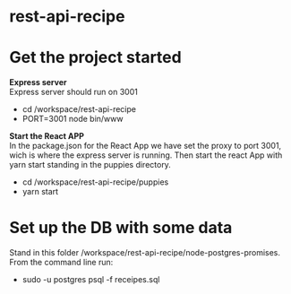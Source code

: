 # rest-api-recipe

# Get the project started
**Express server**  
Express server should run on 3001
- cd /workspace/rest-api-recipe 
- PORT=3001 node bin/www

**Start the React APP**  
In the package.json for the React App we have set the proxy to port 3001, wich is where the express server is running. Then start the react App with yarn start standing in the puppies directory.

- cd /workspace/rest-api-recipe/puppies
- yarn start

# Set up the DB with some data
Stand in this folder /workspace/rest-api-recipe/node-postgres-promises.
From the command line run:
- sudo -u postgres psql -f receipes.sql

